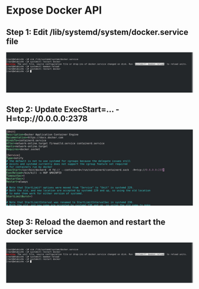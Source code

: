 # Expose Docker API
## Step 1: Edit /lib/systemd/system/docker.service file
![](images/1.jpg)

## Step 2: Update ExecStart=... -H=tcp://0.0.0.0:2378
![](images/3.jpg)

## Step 3: Reload the daemon and restart the docker service
![](images/1.jpg)
